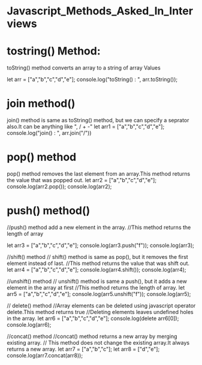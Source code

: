 # Javascript_Methods_Asked_In_Interviews

# tostring() Method:
 toString() method converts an array to a string of array Values

let arr = ["a","b","c","d","e"];
console.log("toString() : ", arr.toString());

# join method()
 join() method is same as toString() method, but we can specify a seprator also.It can be anything like ", / + -"
let arr1 = ["a","b","c","d","e"];
console.log("join() : ", arr.join("/"))

# pop() method
 pop() method removes the last element from an array.This method returns the value that was popped out.
let arr2 = ["a","b","c","d","e"];
console.log(arr2.pop());
console.log(arr2);

# push() method()
//push() method add a new element in the array.
//This method returns the length of array

let arr3 = ["a","b","c","d","e"];
console.log(arr3.push("f"));
console.log(arr3);

//shift() method
// shift() method is same as pop(), but it removes the first element instead of last.
//This method returns the value that was shift out.
let arr4 = ["a","b","c","d","e"];
console.log(arr4.shift());
console.log(arr4);

//unshift() method
// unshift() method is same a push(), but it adds a new element in the array at first
//This method returns the length of array.
let arr5 = ["a","b","c","d","e"];
console.log(arr5.unshift("f"));
console.log(arr5);

// delete() method
//Array elements can be deleted using javascript operator delete.This method returns true
//Deleting elements leaves undefined holes in the array.
let arr6 = ["a","b","c","d","e"];
console.log(delete arr6[0]);
console.log(arr6);


//concat() method
//concat() method returns a new array by merging existing array.
// This method does not change the existing array.It always returns a new array.
let arr7 = ["a","b","c"];
let arr8 = ["d","e"];
console.log(arr7.concat(arr8));

